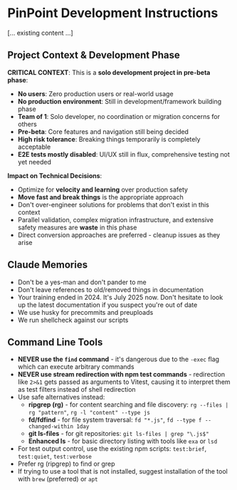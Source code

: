 # PinPoint Development Instructions

[... existing content ...]

## Project Context & Development Phase

**CRITICAL CONTEXT**: This is a **solo development project in pre-beta phase**:

- **No users**: Zero production users or real-world usage
- **No production environment**: Still in development/framework building phase
- **Team of 1**: Solo developer, no coordination or migration concerns for others
- **Pre-beta**: Core features and navigation still being decided
- **High risk tolerance**: Breaking things temporarily is completely acceptable
- **E2E tests mostly disabled**: UI/UX still in flux, comprehensive testing not yet needed

**Impact on Technical Decisions**:

- Optimize for **velocity and learning** over production safety
- **Move fast and break things** is the appropriate approach
- Don't over-engineer solutions for problems that don't exist in this context
- Parallel validation, complex migration infrastructure, and extensive safety measures are **waste** in this phase
- Direct conversion approaches are preferred - cleanup issues as they arise

## Claude Memories

- Don't be a yes-man and don't pander to me
- Don't leave references to old/removed things in documentation
- Your training ended in 2024. It's July 2025 now. Don't hesitate to look up the latest documentation if you suspect you're out of date
- We use husky for precommits and preuploads
- We run shellcheck against our scripts

## Command Line Tools

- **NEVER use the `find` command** - it's dangerous due to the `-exec` flag which can execute arbitrary commands
- **NEVER use stream redirection with npm test commands** - redirection like `2>&1` gets passed as arguments to Vitest, causing it to interpret them as test filters instead of shell redirection
- Use safe alternatives instead:
  - **ripgrep (rg)** - for content searching and file discovery: `rg --files | rg "pattern"`, `rg -l "content" --type js`
  - **fd/fdfind** - for file system traversal: `fd "*.js"`, `fd --type f --changed-within 1day`
  - **git ls-files** - for git repositories: `git ls-files | grep "\.js$"`
  - **Enhanced ls** - for basic directory listing with tools like `exa` or `lsd`
- For test output control, use the existing npm scripts: `test:brief`, `test:quiet`, `test:verbose`
- Prefer rg (ripgrep) to find or grep
- If trying to use a tool that is not installed, suggest installation of the tool with `brew` (preferred) or `apt`
